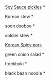 [Soy Sauce pickles](https://www.evernote.com/shard/s233/nl/29093732/d89517f9-9094-bc5d-f699-d6e2d50459ac?title=Soy%20Sauce%20pickles) *

Korean stew *

soon dooboo *

soldier stew *

[Korean Spicy pork](https://www.evernote.com/shard/s233/nl/29093732/a5d2a027-e09b-aed5-1e4a-dd30d6d50178?title=Korean%20Spicy%20pork)

green onion salad *

ttoekboki *

black bean noodle *